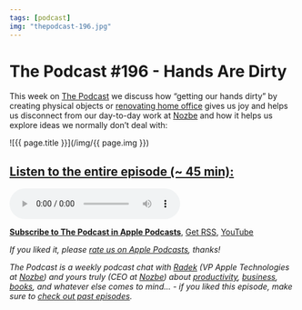 ```yaml
---
tags: [podcast]
img: "thepodcast-196.jpg"
---
```


# The Podcast #196 - Hands Are Dirty

This week on [The Podcast][p] we discuss how “getting our hands dirty” by creating physical objects or [renovating home office](/tag/office) gives us joy and helps us disconnect from our day-to-day work at [Nozbe][n] and how it helps us explore ideas we normally don’t deal with: 

<!--More-->

![{{ page.title }}](/img/{{ page.img }})

## [Listen to the entire episode (~ 45 min):][e]

<audio controls>
<source src="https://files.nozbe.com/podcast/196.mp3" type="audio/mpeg">
</audio>

**[Subscribe to The Podcast in Apple Podcasts][i]**, [Get RSS][rss], [YouTube][y]

*If you liked it, please [rate us on Apple Podcasts][i], thanks!*

*The Podcast is a weekly podcast chat with [Radek][r] (VP Apple Technologies at [Nozbe][n]) and yours truly (CEO at [Nozbe][n]) about [productivity](/tag/productivity), [business](/tag/business), [books](/tag/books), and whatever else comes to mind... - if you liked this episode, make sure to [check out past episodes](/tag/podcast).*

[y]: https://www.youtube.com/channel/UCkWk8xKe3pq_87io7CXBCgQ
[rss]: https://thepodcast.fm/episodes?format=RSS
[e]: https://thepodcast.fm/episodes/196

[p]: https://thepodcast.fm/
[n]: https://nozbe.com/
[r]: https://radex.io/
[i]: https://itunes.apple.com/podcast/the-podcast/id1012329770
[o]: https://ipadonly.com

[pm]: http://productivemag.com/
